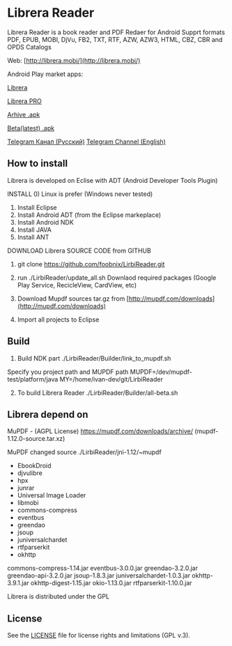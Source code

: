 # Librera Reader

Librera Reader is a book reader and PDF Redaer for Android 
Supprt formats PDF, EPUB, MOBI, DjVu, FB2, TXT, RTF, AZW, AZW3, HTML, CBZ, CBR and OPDS Catalogs

Web: [http://librera.mobi/](http://librera.mobi/)

Android Play market apps:

[Librera](https://play.google.com/store/apps/details?id=com.foobnix.pdf.reader)

[Librera PRO](https://play.google.com/store/apps/details?id=com.foobnix.pro.pdf.reader)

[Arhive .apk](http://archive.librera.mobi)

[Beta(latest) .apk](http://beta.librera.mobi)

[Telegram  Канал   (Русский)](https://t.me/LibreraReaderRus)
[Telegram  Channel (English)](https://t.me/LibreraReaderEng)

## How to install

Librera is developed on Eclise with ADT (Android Developer Tools Plugin)

INSTALL
0) Linux is prefer (Windows never tested)
1) Install Eclipse
2) Install Android ADT (from the Eclipse markeplace)
3) Install Android NDK
4) Install JAVA
5) Install ANT

DOWNLOAD Librera SOURCE CODE from GITHUB

1) git clone https://github.com/foobnix/LirbiReader.git

2) run ./LirbiReader/update_all.sh
Downlaod required packages (Google Play Service, RecicleView, CardView, etc)

3) Download Mupdf sources tar.gz from [http://mupdf.com/downloads](http://mupdf.com/downloads)

4) Import all projects to Eclipse


## Build

1) Build NDK part
./LirbiReader/Builder/link_to_mupdf.sh

Specify you project path and MUPDF path
MUPDF=/dev/mupdf-test/platform/java
MY=/home/ivan-dev/git/LirbiReader

2) To build Librera Reader
./LirbiReader/Builder/all-beta.sh


## Librera depend on

MuPDF - (AGPL License) https://mupdf.com/downloads/archive/ (mupdf-1.12.0-source.tar.xz)

MuPDF changed source ./LirbiReader/jni-1.12/~mupdf

* EbookDroid
* djvulibre
* hpx
* junrar
* Universal Image Loader
* libmobi
* commons-compress
* eventbus
* greendao
* jsoup
* juniversalchardet
* rtfparserkit
* okhttp

commons-compress-1.14.jar
eventbus-3.0.0.jar
greendao-3.2.0.jar
greendao-api-3.2.0.jar
jsoup-1.8.3.jar
juniversalchardet-1.0.3.jar
okhttp-3.9.1.jar
okhttp-digest-1.15.jar
okio-1.13.0.jar
rtfparserkit-1.10.0.jar

Librera is distributed under the GPL

## License

See the [LICENSE](LICENSE.txt) file for license rights and limitations (GPL v.3).

